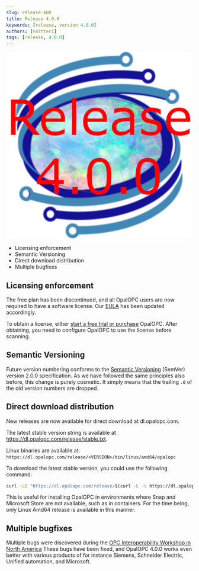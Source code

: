 ```yaml
---
slug: release-400
title: Release 4.0.0
keywords: [release, version 4.0.0]
authors: [valtteri]
tags: [release, 4.0.0]
---
```


![Release 4.0.0](release-4.0.0.png)

* Licensing enforcement
* Semantic Versioning
* Direct download distribution
* Multiple bugfixes

<!-- truncate -->

## Licensing enforcement

The free plan has been discontinued, and all OpalOPC users are now required to have a software license. Our [EULA](https://opalopc.com/EULA.txt) has been updated accordingly.

To obtain a license, either [start a free trial or purchase](/#starthere) OpalOPC. After obtaining, you need to configure OpalOPC to use the license before scanning.

## Semantic Versioning

Future version numbering conforms to the [Semantic Versioning](https://semver.org/) (SemVer) version 2.0.0 specification. As we have followed the same principles also before, this change is purely cosmetic. It simply means that the trailing `.0` of the old version numbers are dropped.

## Direct download distribution

New releases are now available for direct download at dl.opalopc.com.

The latest stable version string is available at https://dl.opalopc.com/release/stable.txt.

Linux binaries are available at: `https://dl.opalopc.com/release/<VERSION>/bin/linux/amd64/opalopc`

To download the latest stable version, you could use the following command:

```bash
curl -LO "https://dl.opalopc.com/release/$(curl -L -s https://dl.opalopc.com/release/stable.txt)/bin/linux/amd64/opalopc"
```

This is useful for installing OpalOPC in environments where Snap and Microsoft Store are not available, such as in containers. For the time being, only Linux Amd64 release is available in this manner.

## Multiple bugfixes

Multiple bugs were discovered during the [OPC Interoperability Workshop in North America](https://opcfoundation.org/event-detail/opc-interoperability-workshop-2024-north-america/)
These bugs have been fixed, and OpalOPC 4.0.0 works even better with various products of for instance Siemens, Schneider Electric, Unified automation, and Microsoft.
